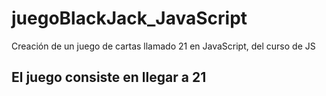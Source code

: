 # juegoBlackJack_JavaScript
Creación de un juego de cartas llamado 21 en JavaScript, del curso de JS

## El juego consiste en llegar a 21
